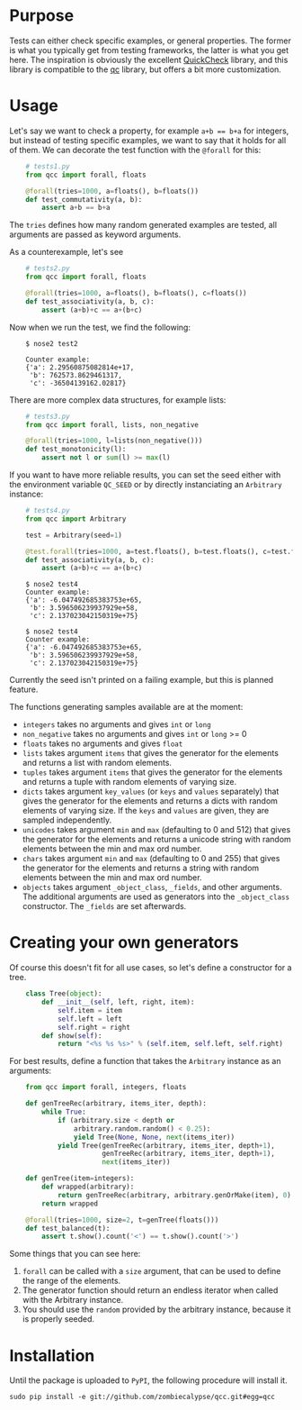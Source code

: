 # Purpose

Tests can either check specific examples, or general properties. The former is
what you typically get from testing frameworks, the latter is what you get
here. The inspiration is obviously the excellent
[QuickCheck](https://github.com/nick8325/quickcheck) library, and this library
is compatible to the [qc](https://github.com/dbravender/qc) library, but
offers a bit more customization.

# Usage

Let's say we want to check a property, for example `a+b == b+a` for integers,
but instead of testing specific examples, we want to say that it holds for all
of them. We can decorate the test function with the `@forall` for this:

```python
    # tests1.py
    from qcc import forall, floats

    @forall(tries=1000, a=floats(), b=floats())
    def test_commutativity(a, b):
        assert a+b == b+a
```

The `tries` defines how many random generated examples are tested, all
arguments are passed as keyword arguments.

As a counterexample, let's see 

```python
    # tests2.py
    from qcc import forall, floats

    @forall(tries=1000, a=floats(), b=floats(), c=floats())
    def test_associativity(a, b, c):
        assert (a+b)+c == a+(b+c)
```

Now when we run the test, we find the following:

```
    $ nose2 test2

    Counter example:
    {'a': 2.29560875082814e+17,
     'b': 762573.8629461317,
     'c': -36504139162.02817}
```

There are more complex data structures, for example lists:

```python
    # tests3.py
    from qcc import forall, lists, non_negative

    @forall(tries=1000, l=lists(non_negative()))
    def test_monotonicity(l):
        assert not l or sum(l) >= max(l)
```

If you want to have more reliable results, you can set the seed either with
the environment variable `QC_SEED` or by directly instanciating an
`Arbitrary` instance:

```python
    # tests4.py
    from qcc import Arbitrary

    test = Arbitrary(seed=1)

    @test.forall(tries=1000, a=test.floats(), b=test.floats(), c=test.floats())
    def test_associativity(a, b, c):
        assert (a+b)+c == a+(b+c)
```

```
    $ nose2 test4
    Counter example:
    {'a': -6.047492685383753e+65,
     'b': 3.596506239937929e+58,
     'c': 2.137023042150319e+75}
```

```
    $ nose2 test4
    Counter example:
    {'a': -6.047492685383753e+65,
     'b': 3.596506239937929e+58,
     'c': 2.137023042150319e+75}
```


Currently the seed isn't printed on a failing example, but this is planned
feature.

The functions generating samples available are at the moment:

* `integers`
  takes no arguments and gives `int` or `long`
* `non_negative`
  takes no arguments and gives `int` or `long` >= 0
* `floats`
  takes no arguments and gives `float`
* `lists`
  takes argument `items` that gives the generator for the elements and
  returns a list with random elements.
* `tuples`
  takes argument `items` that gives the generator for the elements and
  returns a tuple with random elements of varying size.
* `dicts`
  takes argument `key_values` (or `keys` and `values` separately) that
  gives the generator for the elements and returns a dicts with random
  elements of varying size. If the `keys` and `values` are given, they are
  sampled independently.
* `unicodes`
  takes argument `min` and `max` (defaulting to 0 and 512) that gives the
  generator for the elements and returns a unicode string with random elements
  between the min and max ord number.
* `chars`
  takes argument `min` and `max` (defaulting to 0 and 255) that gives the
  generator for the elements and returns a string with random elements
  between the min and max ord number.
* `objects`
  takes argument `_object_class`, `_fields`, and other arguments. The
  additional arguments are used as generators into the `_object_class`
  constructor. The `_fields` are set afterwards.

# Creating your own generators

Of course this doesn't fit for all use cases, so let's define a constructor for
a tree.

```python
    class Tree(object):
        def __init__(self, left, right, item):
            self.item = item
            self.left = left
            self.right = right
        def show(self):
            return "<%s %s %s>" % (self.item, self.left, self.right)
```

For best results, define a function that takes the `Arbitrary` instance as an
arguments:

```python
    from qcc import forall, integers, floats

    def genTreeRec(arbitrary, items_iter, depth):
        while True:
            if (arbitrary.size < depth or
                arbitrary.random.random() < 0.25):
                yield Tree(None, None, next(items_iter))
            yield Tree(genTreeRec(arbitrary, items_iter, depth+1),
                       genTreeRec(arbitrary, items_iter, depth+1),
                       next(items_iter))

    def genTree(item=integers):
        def wrapped(arbitrary):
            return genTreeRec(arbitrary, arbitrary.genOrMake(item), 0)
        return wrapped

    @forall(tries=1000, size=2, t=genTree(floats()))
    def test_balanced(t):
        assert t.show().count('<') == t.show().count('>')
```

Some things that you can see here:

1. `forall` can be called with a `size` argument, that can be used to define the
   range of the elements.
2. The generator function should return an endless iterator when called with the
   Arbitrary instance.
3. You should use the `random` provided by the arbitrary instance, because it is
   properly seeded.

# Installation

Until the package is uploaded to `PyPI`, the following procedure will install
it.

    sudo pip install -e git://github.com/zombiecalypse/qcc.git#egg=qcc
